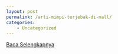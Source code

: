 ```yaml
---
layout: post
permalink: /arti-mimpi-terjebak-di-mall/
categories:
    - Uncategorized
---
```


[Baca Selengkapnya](/05)